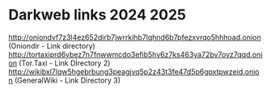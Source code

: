 # Darkweb links 2024 2025

http://oniondvf7z3l4ez652dirb7jwrrkihb7lqhnd6b7pfezxvrqo5hhhoad.onion  (Oniondir - Link directory)
http://tortaxiprd6ybez7n7fnwwmcdo3efib5hv6z7ks463ya72bv7ovz7qqd.onion (Tor.Taxi - Link Dİrectory 2) http://wikibxl7lqw5hgebrbung3peagjvq5p2z43t3fe47d5p6gpxtpwzeid.onion (GeneralWiki - Link Directory 3)

